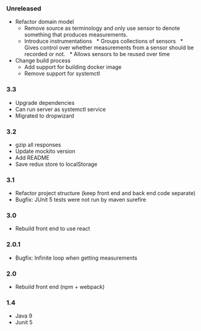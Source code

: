 ### Unreleased
* Refactor domain model
  * Remove source as terminology and only use sensor to denote something that produces measurements.
  * Introduce instrumentations
    * Groups collections of sensors
    * Gives control over whether measurements from a sensor should be recorded or not.
    * Allows sensors to be reused over time
* Change build process
  * Add support for building docker image
  * Remove support for systemctl

### 3.3
* Upgrade dependencies
* Can run server as systemctl service
* Migrated to dropwizard

### 3.2
* gzip all responses
* Update mockito version
* Add README
* Save redux store to localStorage

### 3.1
* Refactor project structure (keep front end and back end code separate)
* Bugfix: JUnit 5 tests were not run by maven surefire

### 3.0
* Rebuild front end to use react

### 2.0.1
* Bugfix: Infinite loop when getting measurements

### 2.0
* Rebuild front end (npm + webpack)

### 1.4
* Java 9
* Junit 5
